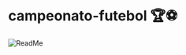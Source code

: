 # campeonato-futebol 🏆⚽




![ReadMe](https://user-images.githubusercontent.com/126898837/231051513-40f0b918-30d6-47ff-b927-89c31fac430a.png)
